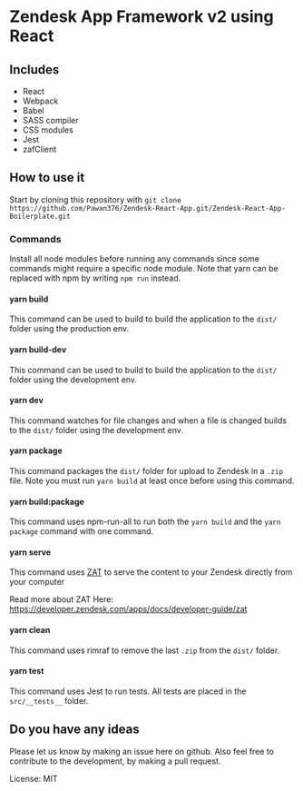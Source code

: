# Zendesk App Framework v2 using React

## Includes

* React
* Webpack
* Babel
* SASS compiler
* CSS modules
* Jest
* zafClient

## How to use it

Start by cloning this repository with `git clone https://github.com/Pawan376/Zendesk-React-App.git/Zendesk-React-App-Boilerplate.git`

### Commands

Install all node modules before running any commands since some commands might require a specific node module.
Note that yarn can be replaced with npm by writing `npm run` instead.

#### yarn build

This command can be used to build to build the application to the `dist/` folder using the production env.

#### yarn build-dev

This command can be used to build to build the application to the `dist/` folder using the development env.

#### yarn dev

This command watches for file changes and when a file is changed builds to the `dist/` folder using the development env.

#### yarn package

This command packages the `dist/` folder for upload to Zendesk in a `.zip` file.
Note you must run `yarn build` at least once before using this command.

#### yarn build:package

This command uses npm-run-all to run both the `yarn build` and the `yarn package` command with one command.

#### yarn serve

This command uses [ZAT](https://developer.zendesk.com/apps/docs/developer-guide/zat) to serve the content to your Zendesk directly from your computer

Read more about ZAT Here: <https://developer.zendesk.com/apps/docs/developer-guide/zat>

#### yarn clean

This command uses rimraf to remove the last `.zip` from the `dist/` folder.

#### yarn test

This command uses Jest to run tests. All tests are placed in the `src/__tests__` folder.

## Do you have any ideas

Please let us know by making an issue here on github. Also feel free to contribute to the development, by making a pull request.

License: MIT
